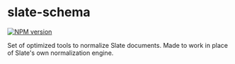 # slate-schema

[![NPM version](https://badge.fury.io/js/slate-schema.svg)](http://badge.fury.io/js/slate-schema)

Set of optimized tools to normalize Slate documents. Made to work in place of Slate's own normalization engine.